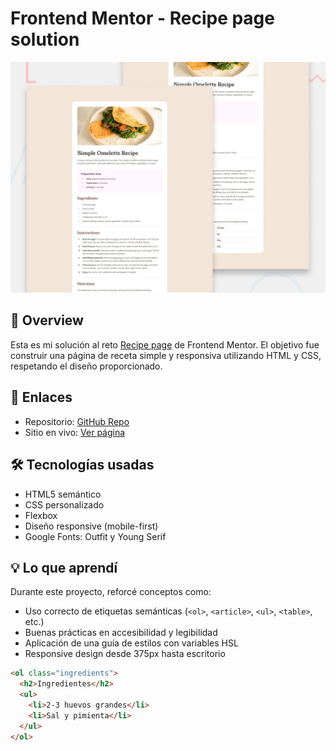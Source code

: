 # Frontend Mentor - Recipe page solution

![Design preview for the Recipe page coding challenge](assets/images/preview.jpg)

## 🚀 Overview

Esta es mi solución al reto [Recipe page](https://www.frontendmentor.io/challenges/recipe-page-KiTsR8QQKm) de Frontend Mentor. El objetivo fue construir una página de receta simple y responsiva utilizando HTML y CSS, respetando el diseño proporcionado.

## 🔗 Enlaces

- Repositorio: [GitHub Repo](https://github.com/Guzman-05/Recipe-Page)
- Sitio en vivo: [Ver página](https://tuusuario.github.io/recipe-page)

## 🛠️ Tecnologías usadas

- HTML5 semántico
- CSS personalizado
- Flexbox
- Diseño responsive (mobile-first)
- Google Fonts: Outfit y Young Serif

## 💡 Lo que aprendí

Durante este proyecto, reforcé conceptos como:

- Uso correcto de etiquetas semánticas (`<ol>`, `<article>`, `<ul>`, `<table>`, etc.)
- Buenas prácticas en accesibilidad y legibilidad
- Aplicación de una guía de estilos con variables HSL
- Responsive design desde 375px hasta escritorio

```html
<ol class="ingredients">
  <h2>Ingredientes</h2>
  <ul>
    <li>2-3 huevos grandes</li>
    <li>Sal y pimienta</li>
  </ul>
</ol>

